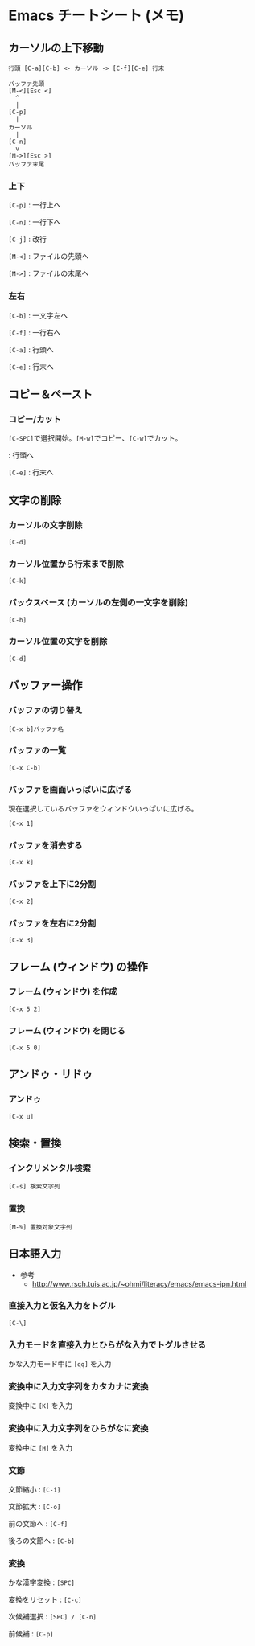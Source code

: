 Emacs チートシート (メモ)
=========================

カーソルの上下移動
--------------

```
行頭 [C-a][C-b] <- カーソル -> [C-f][C-e] 行末
```

```
バッファ先頭
[M-<][Esc <]
  ^
  |
[C-p]
  |
カーソル
  |
[C-n]
  v
[M->][Esc >]
バッファ末尾
```

### 上下

`[C-p]`
: 一行上へ

`[C-n]`
: 一行下へ

`[C-j]`
: 改行

`[M-<]`
: ファイルの先頭へ

`[M->]`
: ファイルの末尾へ

### 左右

`[C-b]`
: 一文字左へ

`[C-f]`
: 一行右へ

`[C-a]`
: 行頭へ

`[C-e]`
: 行末へ


コピー＆ペースト
-------------

### コピー/カット

`[C-SPC]`で選択開始。`[M-w]`でコピー、`[C-w]`でカット。

: 行頭へ

`[C-e]`
: 行末へ


文字の削除
--------

### カーソルの文字削除

```
[C-d]
```

### カーソル位置から行末まで削除

```
[C-k]
```

### バックスペース (カーソルの左側の一文字を削除)

```
[C-h]
```

### カーソル位置の文字を削除

```
[C-d]
```


バッファー操作
-----------

### バッファの切り替え

```
[C-x b]バッファ名
```

### バッファの一覧

```
[C-x C-b]
```

### バッファを画面いっぱいに広げる

現在選択しているバッファをウィンドウいっぱいに広げる。

```
[C-x 1]
```

### バッファを消去する

```
[C-x k]
```

### バッファを上下に2分割

```
[C-x 2]
```

### バッファを左右に2分割

```
[C-x 3]
```


フレーム (ウィンドウ) の操作
-----------------------

### フレーム (ウィンドウ) を作成

```
[C-x 5 2]
```

### フレーム (ウィンドウ) を閉じる

```
[C-x 5 0]
```


アンドゥ・リドゥ
-------------

### アンドゥ

```
[C-x u]
```


検索・置換
---------

### インクリメンタル検索

```
[C-s] 検索文字列
```

### 置換

```
[M-%] 置換対象文字列
```

日本語入力
--------

* 参考
  - http://www.rsch.tuis.ac.jp/~ohmi/literacy/emacs/emacs-jpn.html

### 直接入力と仮名入力をトグル

```
[C-\]
```

### 入力モードを直接入力とひらがな入力でトグルさせる

かな入力モード中に `[qq]` を入力

### 変換中に入力文字列をカタカナに変換

変換中に `[K]` を入力

### 変換中に入力文字列をひらがなに変換

変換中に `[H]` を入力

### 文節

文節縮小
: `[C-i]`

文節拡大
: `[C-o]`

前の文節へ
: `[C-f]`

後ろの文節へ
: `[C-b]`

### 変換

かな漢字変換
: `[SPC]`

変換をリセット
: `[C-c]`

次候補選択
: `[SPC] / [C-n]`

前候補
: `[C-p]`
